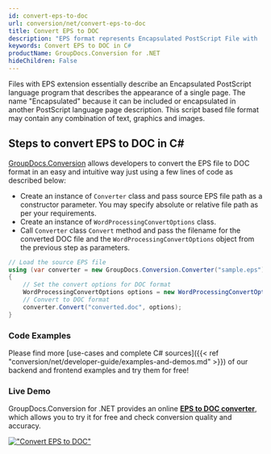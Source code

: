 ```yaml
---
id: convert-eps-to-doc
url: conversion/net/convert-eps-to-doc
title: Convert EPS to DOC
description: "EPS format represents Encapsulated PostScript File with .eps extension. Learn how to convert EPS to DOC file programmatically in C# language using GroupDocs.Conversion for .NET library."
keywords: Convert EPS to DOC in C#
productName: GroupDocs.Conversion for .NET
hideChildren: False
---
```


Files with EPS extension essentially describe an Encapsulated PostScript language program that describes the appearance of a single page. The name "Encapsulated" because it can be included or encapsulated in another PostScript language page description. This script based file format may contain any combination of text, graphics and images.

## Steps to convert EPS to DOC in C#

[GroupDocs.Conversion](https://products.groupdocs.com/conversion/net) allows developers to convert the EPS file to DOC format in an easy and intuitive way just using a few lines of code as described below:

* Create an instance of `Converter` class and pass source EPS file path as a constructor parameter. You may specify absolute or relative file path as per your requirements. 
* Create an instance of `WordProcessingConvertOptions` class.
* Call `Converter` class `Convert` method and pass the filename for the converted DOC file and the `WordProcessingConvertOptions` object from the previous step as parameters.

```csharp
// Load the source EPS file
using (var converter = new GroupDocs.Conversion.Converter("sample.eps"))
{
    // Set the convert options for DOC format
    WordProcessingConvertOptions options = new WordProcessingConvertOptions();
    // Convert to DOC format
    converter.Convert("converted.doc", options);
}
```

### Code Examples

Please find more [use-cases and complete C# sources]({{< ref "conversion/net/developer-guide/examples-and-demos.md" >}}) of our backend and frontend examples and try them for free!

### Live Demo

GroupDocs.Conversion for .NET provides an online [**EPS to DOC converter**](https://products.groupdocs.app/conversion/eps-to-doc), which allows you to try it for free and check conversion quality and accuracy.

[!["Convert EPS to DOC"](conversion/net/images/convert-eps-to-doc.png)](https://products.groupdocs.app/conversion/eps-to-doc)